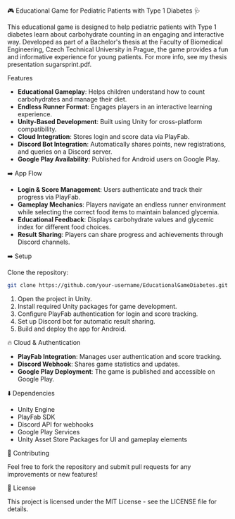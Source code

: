 🎮 Educational Game for Pediatric Patients with Type 1 Diabetes 🩺

This educational game is designed to help pediatric patients with Type 1 diabetes learn about carbohydrate counting in an engaging and interactive way. Developed as part of a Bachelor's thesis at the Faculty of Biomedical Engineering, Czech Technical University in Prague, the game provides a fun and informative experience for young patients. For more info, see my thesis presentation sugarsprint.pdf.

Features

- **Educational Gameplay**: Helps children understand how to count carbohydrates and manage their diet.
- **Endless Runner Format**: Engages players in an interactive learning experience.
- **Unity-Based Development**: Built using Unity for cross-platform compatibility.
- **Cloud Integration**: Stores login and score data via PlayFab.
- **Discord Bot Integration**: Automatically shares points, new registrations, and queries on a Discord server.
- **Google Play Availability**: Published for Android users on Google Play.

➡️ App Flow

- **Login & Score Management**: Users authenticate and track their progress via PlayFab.
- **Gameplay Mechanics**: Players navigate an endless runner environment while selecting the correct food items to maintain balanced glycemia.
- **Educational Feedback**: Displays carbohydrate values and glycemic index for different food choices.
- **Result Sharing**: Players can share progress and achievements through Discord channels.

➡️ Setup

Clone the repository:

```bash
git clone https://github.com/your-username/EducationalGameDiabetes.git
```

1. Open the project in Unity.
2. Install required Unity packages for game development.
3. Configure PlayFab authentication for login and score tracking.
4. Set up Discord bot for automatic result sharing.
5. Build and deploy the app for Android.

🔥 Cloud & Authentication

- **PlayFab Integration**: Manages user authentication and score tracking.
- **Discord Webhook**: Shares game statistics and updates.
- **Google Play Deployment**: The game is published and accessible on Google Play.

⬇️ Dependencies

- Unity Engine
- PlayFab SDK
- Discord API for webhooks
- Google Play Services
- Unity Asset Store Packages for UI and gameplay elements

🙌 Contributing

Feel free to fork the repository and submit pull requests for any improvements or new features!

📄 License

This project is licensed under the MIT License - see the LICENSE file for details.
